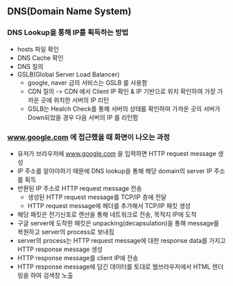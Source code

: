 ## DNS(Domain Name System)
### DNS Lookup을 통해 IP를 획득하는 방법
 - hosts 파일 확인
 - DNS Cache 확인
 - DNS 질의
 - GSLB(Global Server Load Balancer)
   - google, naver 급의 서비스는 GSLB 를 사용함
   - CDN 질의 -> CDN 에서 Client IP 확인 & IP 기반으로 위치 확인하여 가장 가까운 곳에 위치한 서버의 IP 리턴
   - GSLB는 Healch Check를 통해 서버의 상태를 확인하여 가까운 곳의 서버가 Down되었을 경우 다음 서버의 IP 를 리턴함

### www.google.com 에 접근했을 때 화면이 나오는 과정
 - 유저가 브라우저에 www.google.com 을 입력하면 HTTP request message 생성
 - IP 주소를 알아야하기 때문에 DNS lookup을 통해 해당 domain의 server IP 주소를 획득
 - 반환된 IP 주소로 HTTP request message 전송
   - 생성된 HTTP request message를 TCP/IP 층에 전달
   - HTTP request message에 헤더를 추가해서 TCP/IP 패킷 생성
 - 해당 패킷은 전기신호로 랜선을 통해 네트워크로 전송, 목적지 IP에 도착
 - 구글 server에 도착한 패킷은 unpacking(decapsulation)을 통해 message를 복원하고 server의 process로 보내짐
 - server의 process는 HTTP request message에 대한 response data를 가지고 HTTP response message 생성
 - HTTP response message를 client IP에 전송
 - HTTP response message에 담긴 데이터를 토대로 웹브라우저에서 HTML 렌더링을 하여 검색창 노출